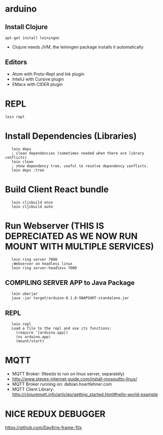 # arduino


## Install Clojure
```
apt-get install leiningen
```
- Clojure needs JVM, the leiningen package installs it automatically

## Editors
- Atom with Proto-Repl and Ink plugin
- InteliJ with Cursive plugin
- EMacs with CIDER plugin

# REPL
   ```
lein repl
```

# Install Dependencies (Libraries)
```
   lein deps
   ; clean dependencies (sometimes needed when there are library conflicts)
   lein clean
   ; show dependency tree, useful to resolve dependency conflicts.
   lein deps :tree

```

# Build Client React bundle
```
   lein cljsbuild once
   lein cljsbuild auto
```


# Run Webserver (THIS IS DEPRECIATED AS WE NOW RUN MOUNT WITH MULTIPLE SERVICES)
```
   lein ring server 7000
   ;Webserver on headless linux
   lein ring server-headless 7000

```


## COMPILING SERVER APP to Java Package
```
   lein uberjar
   java -jar target/arduino-0.1.0-SNAPSHOT-standalone.jar
```

## REPL
```
   lein repl
   Load a file to the repl and use its functions:
     (require '[arduino.app])
     (ns arduino.app)
     (mount/start)
```

# MQTT
- MQTT Broker: (Needs to run on linux server, separately)
- http://www.steves-internet-guide.com/install-mosquitto-linux/
- MQTT Broker running on: debian.hoertlehner.com
- MQTT Client Library: http://clojuremqtt.info/articles/getting_started.html#hello-world-example


# NICE REDUX DEBUGGER
https://github.com/Day8/re-frame-10x



